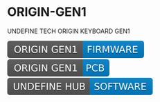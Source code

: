 # ORIGIN-GEN1
 UNDEFINE TECH ORIGIN KEYBOARD GEN1

[![ORIGIN GEN1 FIRMWARE](./README.assets/FirmwareLabel.svg)](https://github.com/Challenger-0/ORIGIN-GEN1-KeyboardFirmware) 
[![ORIGIN GEN1 FIRMWARE](./README.assets/PCBLabel.svg)](https://github.com/Challenger-0/ORIGIN-GEN1-KeyboardFirmware)
[![ORIGIN GEN1 FIRMWARE](./README.assets/SoftwareLabel.svg)](https://github.com/Challenger-0/ORIGIN-GEN1-KeyboardFirmware)

